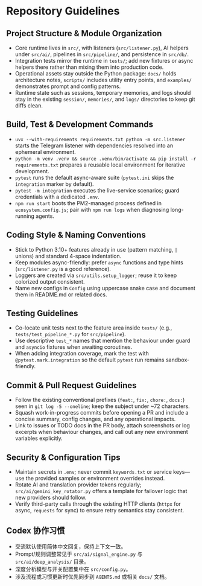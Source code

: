 # Repository Guidelines

## Project Structure & Module Organization
- Core runtime lives in `src/`, with listeners (`src/listener.py`), AI helpers under `src/ai/`, pipelines in `src/pipeline/`, and persistence in `src/db/`.
- Integration tests mirror the runtime in `tests/`; add new fixtures or async helpers there rather than mixing them into production code.
- Operational assets stay outside the Python package: `docs/` holds architecture notes, `scripts/` includes utility entry points, and `examples/` demonstrates prompt and config patterns.
- Runtime state such as sessions, temporary memories, and logs should stay in the existing `session/`, `memories/`, and `logs/` directories to keep git diffs clean.

## Build, Test & Development Commands
- `uvx --with-requirements requirements.txt python -m src.listener` starts the Telegram listener with dependencies resolved into an ephemeral environment.
- `python -m venv .venv && source .venv/bin/activate && pip install -r requirements.txt` prepares a reusable local environment for iterative development.
- `pytest` runs the default async-aware suite (`pytest.ini` skips the `integration` marker by default).
- `pytest -m integration` executes the live-service scenarios; guard credentials with a dedicated `.env`.
- `npm run start` boots the PM2-managed process defined in `ecosystem.config.js`; pair with `npm run logs` when diagnosing long-running agents.

## Coding Style & Naming Conventions
- Stick to Python 3.10+ features already in use (pattern matching, `|` unions) and standard 4-space indentation.
- Keep modules async-friendly: prefer `async` functions and type hints (`src/listener.py` is a good reference).
- Loggers are created via `src/utils.setup_logger`; reuse it to keep colorized output consistent.
- Name new configs in `Config` using uppercase snake case and document them in README.md or related docs.

## Testing Guidelines
- Co-locate unit tests next to the feature area inside `tests/` (e.g., `tests/test_pipeline_*.py` for `src/pipeline`).
- Use descriptive `test_*` names that mention the behaviour under guard and `asyncio` fixtures when awaiting coroutines.
- When adding integration coverage, mark the test with `@pytest.mark.integration` so the default `pytest` run remains sandbox-friendly.

## Commit & Pull Request Guidelines
- Follow the existing conventional prefixes (`feat:`, `fix:`, `chore:`, `docs:`) seen in `git log -5 --oneline`; keep the subject under ~72 characters.
- Squash work-in-progress commits before opening a PR and include a concise summary, config changes, and any operational impacts.
- Link to issues or TODO docs in the PR body, attach screenshots or log excerpts when behaviour changes, and call out any new environment variables explicitly.

## Security & Configuration Tips
- Maintain secrets in `.env`; never commit `keywords.txt` or service keys—use the provided samples or environment overrides instead.
- Rotate AI and translation provider tokens regularly; `src/ai/gemini_key_rotator.py` offers a template for failover logic that new providers should follow.
- Verify third-party calls through the existing HTTP clients (`httpx` for async, `requests` for sync) to ensure retry semantics stay consistent.

## Codex 协作习惯
- 交流默认使用简体中文回复，保持上下文一致。
- Prompt/规则调整常见于 `src/ai/signal_engine.py` 与 `src/ai/deep_analysis/` 目录。
- 深度分析模型与开关配置集中在 `src/config.py`。
- 涉及流程或习惯更新时优先同步到 `AGENTS.md` 或相关 `docs/` 文档。
